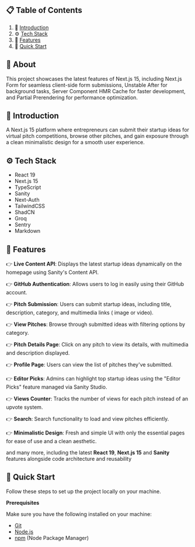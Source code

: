 ## 📋 <a name="table">Table of Contents</a>

1. 🤖 [Introduction](#introduction)
2. ⚙️ [Tech Stack](#tech-stack)
3. 🔋 [Features](#features)
4. 🤸 [Quick Start](#quick-start)
<!-- 5. 🚀 [More](#more) -->

## 🚨 About

This project showcases the latest features of Next.js 15, including Next.js Form
for seamless client-side form submissions, Unstable After for background tasks,
Server Component HMR Cache for faster development, and Partial Prerendering for
performance optimization.

## <a name="introduction">🤖 Introduction</a>

A Next.js 15 platform where entrepreneurs can submit their startup ideas for
virtual pitch competitions, browse other pitches, and gain exposure through a
clean minimalistic design for a smooth user experience.

## <a name="tech-stack">⚙️ Tech Stack</a>

- React 19
- Next.js 15
- TypeScript
- Sanity
- Next-Auth
- TailwindCSS
- ShadCN
- Groq
- Sentry
- Markdown

## <a name="features">🔋 Features</a>

👉 **Live Content API**: Displays the latest startup ideas dynamically on the
homepage using Sanity's Content API.

👉 **GitHub Authentication**: Allows users to log in easily using their GitHub
account.

👉 **Pitch Submission**: Users can submit startup ideas, including title,
description, category, and multimedia links ( image or video).

👉 **View Pitches**: Browse through submitted ideas with filtering options by
category.

👉 **Pitch Details Page**: Click on any pitch to view its details, with
multimedia and description displayed.

👉 **Profile Page**: Users can view the list of pitches they've submitted.

👉 **Editor Picks**: Admins can highlight top startup ideas using the "Editor
Picks" feature managed via Sanity Studio.

👉 **Views Counter**: Tracks the number of views for each pitch instead of an
upvote system.

👉 **Search**: Search functionality to load and view pitches efficiently.

👉 **Minimalistic Design**: Fresh and simple UI with only the essential pages
for ease of use and a clean aesthetic.

and many more, including the latest **React 19**, **Next.js 15** and **Sanity**
features alongside code architecture and reusability

## <a name="quick-start">🤸 Quick Start</a>

Follow these steps to set up the project locally on your machine.

**Prerequisites**

Make sure you have the following installed on your machine:

- [Git](https://git-scm.com/)
- [Node.js](https://nodejs.org/en)
- [npm](https://www.npmjs.com/) (Node Package Manager)
